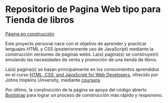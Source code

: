 # Repositorio de Pagina Web tipo para Tienda de libros

[Página en construcción](https://sdurnany.github.io/web-page-libros/project/)

Este proyecto personal nace con el objetivo de aprender y practicar lenguajes HTML y CSS (posteriormente uso de JavaScript) mediante la construcción versiones de páginas webs. La(s) pagina(s) se construye(n) emulando las necesidades de venta y promoción de una tienda de libros.

La(s) pagina(s) se basan principalmente en los conocimientos aprendidos en el curso [HTML, CSS, and JavaScript for Web Developers](https://es.coursera.org/learn/html-css-javascript-for-web-developers), ofrecido por Johns Hopkins University, mediante [coursera](https://es.coursera.org/).

Por último, la construcción de la página se apoya del código abierto [Bootstrap](https://getbootstrap.com/) para lograr un proceso de construcción más rápido y responsivo.

